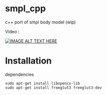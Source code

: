 # smpl_cpp
c++ port of smpl body model (wip)

Video :

[![IMAGE ALT TEXT HERE](https://img.youtube.com/vi/Vx5RLiSSD30/0.jpg)](https://www.youtube.com/watch?v=Vx5RLiSSD30)


# Installation

dependencies
  
```
sudo apt-get install libopencv-lib
sudo apt-get install freeglut3 freeglut3-dev
```
